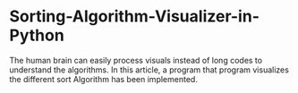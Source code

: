 # Sorting-Algorithm-Visualizer-in-Python
The human brain can easily process visuals instead of long codes to understand the algorithms. In this article, a program that program visualizes the different sort Algorithm has been implemented.
